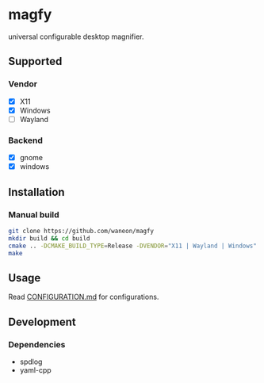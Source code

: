 # magfy
universal configurable desktop magnifier.

## Supported
### Vendor
- [x] X11
- [x] Windows
- [ ] Wayland

### Backend
- [x] gnome
- [x] windows

## Installation
### Manual build
```sh
git clone https://github.com/waneon/magfy
mkdir build && cd build
cmake .. -DCMAKE_BUILD_TYPE=Release -DVENDOR="X11 | Wayland | Windows"
make
```

## Usage
Read [CONFIGURATION.md](CONFIGURATION.md) for configurations.

## Development
### Dependencies
* spdlog
* yaml-cpp